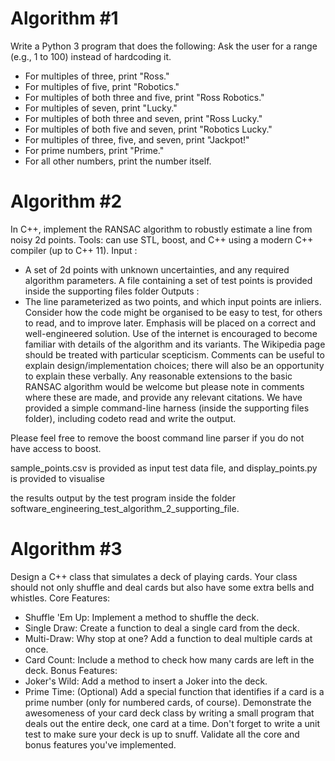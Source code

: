 # Algorithm #1
Write a Python 3 program that does the following:
Ask the user for a range (e.g., 1 to 100) instead of hardcoding it.
* For multiples of three, print "Ross."
* For multiples of five, print "Robotics."
* For multiples of both three and five, print "Ross Robotics."
* For multiples of seven, print "Lucky."
* For multiples of both three and seven, print "Ross Lucky."
* For multiples of both five and seven, print "Robotics Lucky."
* For multiples of three, five, and seven, print "Jackpot!"
* For prime numbers, print "Prime."
* For all other numbers, print the number itself.

# Algorithm #2
In C++, implement the RANSAC algorithm to robustly estimate a line from noisy 2d points.
Tools: can use STL, boost, and C++ using a modern C++ compiler (up to C++ 11).
Input :
* A set of 2d points with unknown uncertainties, and any required algorithm parameters.
A file containing a set of test points is provided inside the supporting files folder
Outputs :
* The line parameterized as two points, and which input points are inliers.
Consider how the code might be organised to be easy to test, for others to read, and to improve
later. Emphasis will be placed on a correct and well-engineered solution.
Use of the internet is encouraged to become familiar with details of the algorithm and its variants.
The Wikipedia page should be treated with particular scepticism.
Comments can be useful to explain design/implementation choices; there will also be an opportunity
to explain these verbally.
Any reasonable extensions to the basic RANSAC algorithm would be welcome but please note in
comments where these are made, and provide any relevant citations.
We have provided a simple command-line harness (inside the supporting files folder), including codeto read and write the output.

Please feel free to remove the boost command line parser if you do not have access to boost.

sample_points.csv is provided as input test data file, and display_points.py is provided to visualise

the results output by the test program inside the folder
software_engineering_test_algorithm_2_supporting_file.

# Algorithm #3
Design a C++ class that simulates a deck of playing cards. Your class should not only shuffle and deal
cards but also have some extra bells and whistles.
Core Features:
* Shuffle 'Em Up: Implement a method to shuffle the deck.
* Single Draw: Create a function to deal a single card from the deck.
* Multi-Draw: Why stop at one? Add a function to deal multiple cards at once.
* Card Count: Include a method to check how many cards are left in the deck.
Bonus Features:
* Joker's Wild: Add a method to insert a Joker into the deck.
* Prime Time: (Optional) Add a special function that identifies if a card is a prime number (only
for numbered cards, of course).
Demonstrate the awesomeness of your card deck class by writing a small program that deals out the
entire deck, one card at a time.
Don't forget to write a unit test to make sure your deck is up to snuff. Validate all the core and bonus
features you've implemented.
